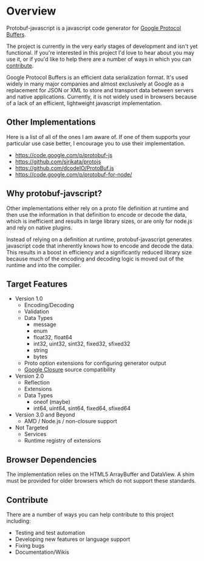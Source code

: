 # Overview
Protobuf-javascript is a javascript code generator for [Google Protocol Buffers](https://developers.google.com/protocol-buffers/).

The project is currently in the very early stages of development and isn't yet functional.
If you're interested in this project I'd love to hear about you may use it, or if you'd like to help there are a number
of ways in which you can [contribute](#contribute).

Google Protocol Buffers is an efficient data serialization format. It's used widely in many major companies and almost exclusively at Google
as a replacement for JSON or XML to store and transport data between servers and native applications. Currently, it is not widely used
in browsers because of a lack of an efficient, lightweight javascript implementation.

## Other Implementations
Here is a list of all of the ones I am aware of. If one of them supports your particular use case better,
I encourage you to use their implementation.
* https://code.google.com/p/protobuf-js
* https://github.com/sirikata/protojs
* https://github.com/dcodeIO/ProtoBuf.js
* https://code.google.com/p/protobuf-for-node/

## Why protobuf-javscript?
Other implementations either rely on a proto file definition at runtime and then use the information in that definition
to encode or decode the data, which is inefficient and results in large library sizes, or are only for node.js and rely on native plugins.

Instead of relying on a definition at runtime, protobuf-javascript generates javascript code that inherently knows how to encode and
decode the data. This results in a boost in efficiency and a significantly reduced library size because much of the encoding and
decoding logic is moved out of the runtime and into the compiler.

## Target Features
* Version 1.0
    * Encoding/Decoding
    * Validation
    * Data Types
        * message
        * enum
        * float32, float64
        * int32, uint32, sint32, fixed32, sfixed32
        * string
        * bytes
    * Proto option extensions for configuring generator output
    * [Google Closure](https://developers.google.com/closure/) source compatibility
* Version 2.0
    * Reflection
    * Extensions
    * Data Types
        * oneof (maybe)
        * int64, uint64, sint64, fixed64, sfixed64
* Version 3.0 and Beyond
    * AMD / Node.js / non-closure support
* Not Targeted
    * Services
    * Runtime registry of extensions

## Browser Dependencies
The implementation relies on the HTML5 ArrayBuffer and DataView. A shim must be provided for older browsers which do not support these standards.

## Contribute
There are a number of ways you can help contribute to this project including:
* Testing and test automation
* Developing new features or language support
* Fixing bugs
* Documentation/Wikis
